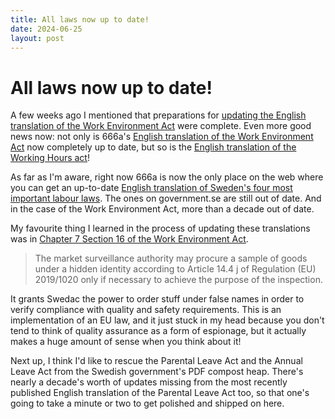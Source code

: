 ```yaml
---
title: All laws now up to date!
date: 2024-06-25
layout: post
---
```


# All laws now up to date!

A few weeks ago I mentioned that preparations for [updating the English translation of the Work Environment Act](/news/lets-update-the-english-translation-of-the-work-environment-act) were complete. Even more good news now: not only is 666a's [English translation of the Work Environment Act](https://666a.se/labour-law/work-environment-act/2023:349) now completely up to date, but so is the [English translation of the Working Hours act](https://666a.se/labour-law/working-hours-act/2022:450)!

As far as I'm aware, right now 666a is now the only place on the web where you can get an up-to-date [English translation of Sweden's four most important labour laws](/labour-law). The ones on government.se are still out of date. And in the case of the Work Environment Act, more than a decade out of date.

My favourite thing I learned in the process of updating these translations was in [Chapter 7 Section 16 of the Work Environment Act](/labour-law/work-environment-act/2023:349/chapter-7-section-16).

> The market surveillance authority may procure a sample of goods under a hidden identity according to Article 14.4 j of Regulation (EU) 2019/1020 only if necessary to achieve the purpose of the inspection.

It grants Swedac the power to order stuff under false names in order to verify compliance with quality and safety requirements. This is an implementation of an EU law, and it just stuck in my head because you don't tend to think of quality assurance as a form of espionage, but it actually makes a huge amount of sense when you think about it!

Next up, I think I'd like to rescue the Parental Leave Act and the Annual Leave Act from the Swedish government's PDF compost heap. There's nearly a decade's worth of updates missing from the most recently published English translation of the Parental Leave Act too, so that one's going to take a minute or two to get polished and shipped on here.